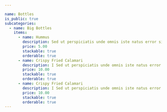 ```yaml
---

name: Bottles
is_public: true
subcategories:
  - name: Big Bottles
    items:
      - name: Hummus
        description: Sed ut perspiciatis unde omnis iste natus error sit voluptatem accusantium doloremque laudantium, totam rem aperiam, eaque ipsa quae ab illo inventore
        price: 5.00
        stackable: true
        orderable: true
      - name: Crispy Fried Calamari
        description: I Sed ut perspiciatis unde omnis iste natus error sit voluptatem accusantium doloremque laudantium, totam rem aperiam, eaque ipsa quae ab illo inventore
        price: 10.00
        stackable: true
        orderable: true
      - name: Crispy Fried Calamari
        description: I Sed ut perspiciatis unde omnis iste natus error sit voluptatem accusantium doloremque laudantium, totam rem aperiam, eaque ipsa quae ab illo inventore
        price: 10.00
        stackable: true
        orderable: true
---
```

